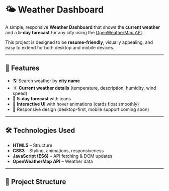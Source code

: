 # 🌤 Weather Dashboard

A simple, responsive **Weather Dashboard** that shows the **current weather** and a **5-day forecast** for any city using the [OpenWeatherMap API](https://openweathermap.org/api).  

This project is designed to be **resume-friendly**, visually appealing, and easy to extend for both desktop and mobile devices.

---

## 🚀 Features
- 🌎 Search weather by **city name**  
- ☀️ **Current weather details** (temperature, description, humidity, wind speed)  
- 📅 **5-day forecast** with icons  
- 🎨 **Interactive UI** with hover animations (cards float smoothly)  
- 📱 Responsive design (desktop-first, mobile support coming soon)  

---

## 🛠️ Technologies Used
- **HTML5** – Structure  
- **CSS3** – Styling, animations, responsiveness  
- **JavaScript (ES6)** – API fetching & DOM updates  
- **OpenWeatherMap API** – Weather data  

---

## 📂 Project Structure
